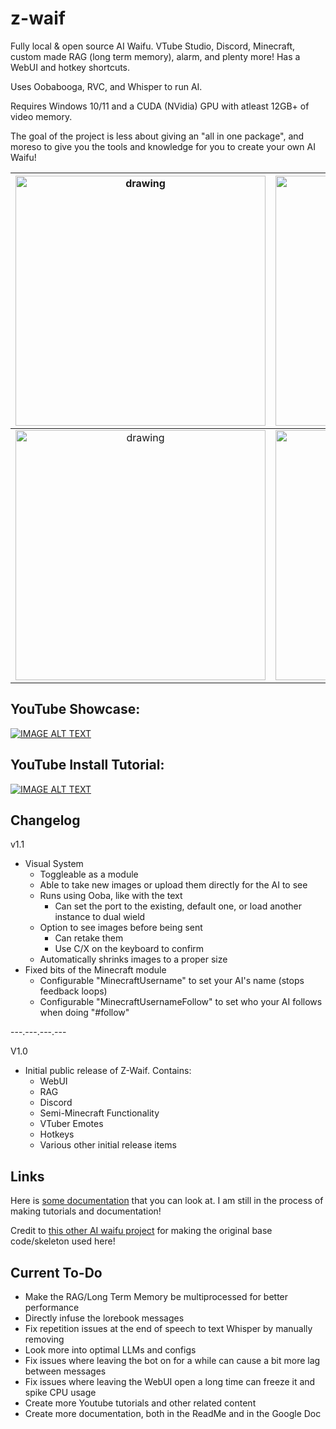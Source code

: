 # z-waif
Fully local &amp; open source AI Waifu. VTube Studio, Discord, Minecraft, custom made RAG (long term memory), alarm, and plenty more! Has a WebUI and hotkey shortcuts.

Uses Oobabooga, RVC, and Whisper to run AI.

Requires Windows 10/11 and a CUDA (NVidia) GPU with atleast 12GB+ of video memory.

The goal of the project is less about giving an "all in one package", and moreso to give you the tools and knowledge for you to create your own AI Waifu!


|<img src="https://i.imgur.com/3a5eGQK.png" alt="drawing" width="400"/> | <img src="https://i.imgur.com/BCE1snE.png" alt="drawing" width="400"/> |
|:---:|:---:|
|<img src="https://i.imgur.com/paMSUiy.jpeg" alt="drawing" width="400"/> | <img src="https://i.imgur.com/vXx1vXm.jpeg" alt="drawing" width="400"/> |


## YouTube Showcase:

[![IMAGE ALT TEXT](http://img.youtube.com/vi/XBZL500hloU/0.jpg)](http://www.youtube.com/watch?v=XBZL500hloU "Z-Waif Showcase")

## YouTube Install Tutorial:

[![IMAGE ALT TEXT](http://img.youtube.com/vi/IGMregWfhGI/0.jpg)](http://www.youtube.com/watch?v=IGMregWfhGI "Z-Waif Install")

## Changelog

v1.1

- Visual System
	- Toggleable as a module
	- Able to take new images or upload them directly for the AI to see
	- Runs using Ooba, like with the text
		- Can set the port to the existing, default one, or load another instance to dual wield
	- Option to see images before being sent
		- Can retake them
		- Use C/X on the keyboard to confirm
	- Automatically shrinks images to a proper size
- Fixed bits of the Minecraft module
	- Configurable "MinecraftUsername" to set your AI's name (stops feedback loops)
	- Configurable "MinecraftUsernameFollow" to set who your AI follows when doing "#follow"

---.---.---.---

V1.0

- Initial public release of Z-Waif. Contains:
	- WebUI
	- RAG
	- Discord
	- Semi-Minecraft Functionality
	- VTuber Emotes
	- Hotkeys
	- Various other initial release items


## Links
Here is [some documentation](https://docs.google.com/document/d/1qzY09kcwfbZTaoJoQZDAWv282z88jeUCadivLnKDXCo/edit?usp=sharing) that you can look at. I am still in the process of making tutorials and documentation!

Credit to [this other AI waifu project](https://github.com/TumblerWarren/Virtual_Avatar_ChatBot) for making the original base code/skeleton used here!


## Current To-Do

- Make the RAG/Long Term Memory be multiprocessed for better performance
- Directly infuse the lorebook messages
- Fix repetition issues at the end of speech to text Whisper by manually removing
- Look more into optimal LLMs and configs
- Fix issues where leaving the bot on for a while can cause a bit more lag between messages
- Fix issues where leaving the WebUI open a long time can freeze it and spike CPU usage
- Create more Youtube tutorials and other related content
- Create more documentation, both in the ReadMe and in the Google Doc
